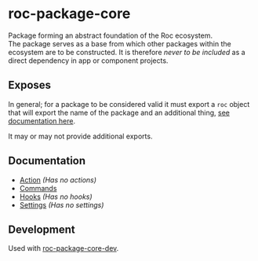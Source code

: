 # roc-package-core
Package forming an abstract foundation of the Roc ecosystem.  
The package serves as a base from which other packages within the ecosystem are to be constructed. It is therefore _never to be included_ as a direct dependency in app or component projects.  

## Exposes
In general; for a package to be considered valid it must export a `roc` object that will export the name of the package and an additional thing, [see documentation here](#).

It may or may not provide additional exports.

## Documentation
- [Action](/packages/roc-package-core/docs/Actions.md) _(Has no actions)_
- [Commands](/packages/roc-package-core/docs/Commands.md)
- [Hooks](/packages/roc-package-core/docs/Hooks.md) _(Has no hooks)_
- [Settings](/packages/roc-package-core/docs/Settings.md) _(Has no settings)_

## Development
Used with [roc-package-core-dev](/packages/roc-package-core-dev).
